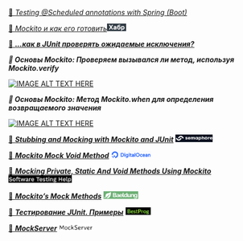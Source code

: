 [🧪 _Testing @Scheduled annotations with Spring (Boot)_](https://www.jvt.me/posts/2022/02/25/spring-scheduled-test/)

[🧪 _Mockito и как его готовить_](https://habr.com/ru/post/444982/)<img src="../img/habr.png" style="height:15px;"/>

[🧪 **_...как в JUnit проверять ожидаемые исключения?_**](http://barancev.github.io/junit-catch-throwable/)


**_🧪 Основы Mockito: Проверяем вызывался ли метод, используя Mockito.verify_**

[![IMAGE ALT TEXT HERE](https://img.youtube.com/vi/a3sNiIfExGQ/0.jpg)](https://www.youtube.com/watch?v=a3sNiIfExGQ)


_**🧪 Основы Mockito: Метод Mockito.when для определения возвращаемого значения**_

[![IMAGE ALT TEXT HERE](https://img.youtube.com/vi/cLdfWEhaZAk/0.jpg)](hhttps://www.youtube.com/watch?v=cLdfWEhaZAk)


[🧪 **_Stubbing and Mocking with Mockito and JUnit_**](https://semaphoreci.com/community/tutorials/stubbing-and-mocking-with-mockito-2-and-junit) <img src="../img/semaphoreci.png" style="height:15px;"/>
 
[🧪 **_Mockito Mock Void Method_**](https://www.digitalocean.com/community/tutorials/mockito-mock-void-method) <img src="../img/digitalocean.png" style="height:15px;"/>

[🧪 **_Mocking Private, Static And Void Methods Using Mockito_**](https://www.softwaretestinghelp.com/mock-private-static-void-methods-mockito/) <img src="../img/softwaretestinghelp.png" style="height:15px;"/>

[🧪 **_Mockito’s Mock Methods_**](https://www.baeldung.com/mockito-mock-methods) <img src="../img/baeldung.png" style="height:15px;"/>

[🧪 **_Тестирование JUnit. Примеры_**](https://www.bestprog.net/ru/2021/09/20/java-junit-testing-example-ru/) <img src="../img/bestprog.png" style="height:15px;"/>

[🧪  **_MockServer_**](https://www.mock-server.com/) <img src="../img/mock-server.png" style="height:15px;"/>